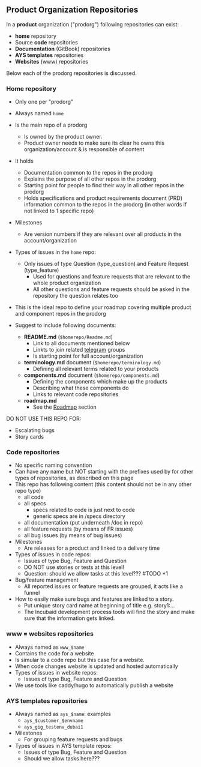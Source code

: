 ##  Product Organization Repositories

In a **product** organization ("prodorg") following repositories can exist:

- **home** repository
- Source **code** repositories
- **Documentation** (GitBook) repositories
- **AYS templates** repositories
- **Websites** (www) repositories

Below each of the prodorg repositories is discussed.


### Home repository

- Only one per "prodorg"
- Always named `home`
- Is the main repo of a prodorg
    - Is owned by the product owner.
    - Product owner needs to make sure its clear he owns this organization/account & is responsible of content
- It holds
  - Documentation common to the repos in the prodorg
  - Explains the purpose of all other repos in the prodorg
  - Starting point for people to find their way in all other repos in the prodorg
  - Holds specifications and product requirements document (PRD) information common to the repos in the prodorg (in other words if not linked to 1 specific repo)
- Milestones
  - Are version numbers if they are relevant over all products in the account/organization
- Types of issues in the ``home`` repo:
  - Only issues of type Question (type_question) and Feature Request (type_feature)
    - Used for questions and feature requests that are relevant to the whole product organization
    - All other questions and feature requests should be asked in the repository the question relates too
- This is the ideal repo to define your roadmap covering multiple product and component repos in the prodorg

- Suggest to include following documents:
  - **README.md** (```$homerepo/Readme.md```)
    - Link to all documents mentioned below
    - Linkts to join related [telegram](telegram.md) groups
    - Is starting point for full account/organization
  - **terminology.md** document (```$homerepo/terminology.md```)
    - Defining all relevant terms related to your products
  - **components.md** document (```$homerepo/components.md```)
    - Defining the components which make up the products
    - Describing what these components do
    - Links to relevant code repositories
  - **roadmap.md**
    - See the [Roadmap](roadmap.md) section

DO NOT USE THIS REPO FOR:
- Escalating bugs
- Story cards


### Code repositories

- No specific naming convention
- Can have any name but NOT starting with the prefixes used by for other types of repositories, as described on this page
- This repo has following content (this content should not be in any other repo type)
    - all code
    - all specs
        - specs related to code is just next to code
        - generic specs are in /specs directory
    - all documentation (put underneath /doc in repo)
    - all feature requests (by means of FR issues)
    - all bug issues (by means of bug issues)
- Milestones
  - Are releases for a product and linked to a delivery time
- Types of issues in code repos:
  - Issues of type Bug, Feature and Question
  - DO NOT use stories or tests at this level!
  - Question: should we allow tasks at this level??? #TODO \*1
- Bug/feature management
    - All reported issues or feature requests are grouped, it acts like a funnel
- How to easily make sure bugs and features are linked to a story.
  - Put unique story card name at beginning of title e.g. story1:...
  - The Incubaid development process tools will find the story and make sure that the information gets linked.


### www = websites repositories

- Always named as ```www_$name```
- Contains the code for a website
- Is simular to a code repo but this case for a website.
- When code changes website is updated and hosted automatically
- Types of issues in website repos:
    - Issues of type Bug, Feature and Question
- We use tools like caddy/hugo to automatically publish a website

### AYS templates repositories

- Always named as ```ays_$name```: examples
  - ```ays_$customer_$envname```
  - ```ays_gig_testenv_dubai1```
- Milestones
  - For grouping feature requests and bugs
- Types of issues in AYS template repos:
    - Issues of type Bug, Feature and Question
    - Should we allow tasks here???
